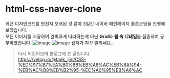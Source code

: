 # html-css-naver-clone
최근 디자인코드를 만진지 오래된 것 같아 3일간 네이버 메인페이지 클론코딩을 진행해보았습니다. 
<br> 모든 이미지를 저장하여 완벽하게 따라하는게 아닌 **Grid**와 **웹 속 디테일**을 집중하여 공부하였습니다.
![image](https://github.com/TaekJinJang/html-css-naver-clone/assets/93184838/0a63c486-8798-4ac4-b6b4-09be091e05f0)
![image](https://github.com/TaekJinJang/html-css-naver-clone/assets/93184838/17160e0c-4c72-4c0d-a0c1-f23f9438e50c)
 ~~캡처가 자꾸 짤리네요..~~

 > 다시 되집어보며 블로그에 쓴 글입니다.
<br>https://velog.io/@taek_jini/CSS-%ED%97%B7%EA%B0%88%EB%A6%AC%EB%8A%94-%EB%AC%B8%EB%B2%95-%EC%A0%95%EB%A6%AC
